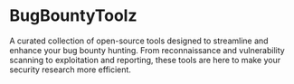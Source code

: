 # BugBountyToolz
A curated collection of open-source tools designed to streamline and enhance your bug bounty hunting. From reconnaissance and vulnerability scanning to exploitation and reporting, these tools are here to make your security research more efficient.
